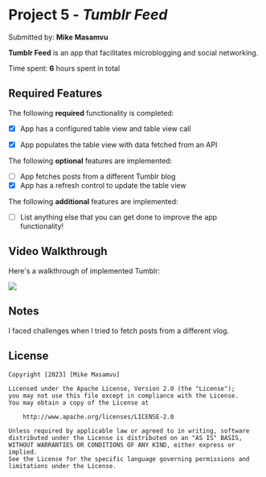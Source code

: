 # Project 5 - *Tumblr Feed*

Submitted by: **Mike Masamvu**

**Tumblr Feed** is an app that facilitates microblogging and social networking.

Time spent: **6** hours spent in total

## Required Features

The following **required** functionality is completed:

- [X] App has a configured table view and table view call
- [X] App populates the table view with data fetched from an API


The following **optional** features are implemented:

- [ ] App fetches posts from a different Tumblr blog
- [X] App has a refresh control to update the table view

The following **additional** features are implemented:

- [ ] List anything else that you can get done to improve the app functionality!

## Video Walkthrough

Here's a walkthrough of implemented Tumblr:

<div>
    <a href="https://www.loom.com/share/40557a25f23d4f1baf3e0e3017d4e67d">
      <img style="max-width:300px;" src="https://cdn.loom.com/sessions/thumbnails/40557a25f23d4f1baf3e0e3017d4e67d-with-play.gif">
    </a>
</div>

## Notes

I faced challenges when l tried to fetch posts from a different vlog. 

## License

    Copyright [2023] [Mike Masamvu]

    Licensed under the Apache License, Version 2.0 (the "License");
    you may not use this file except in compliance with the License.
    You may obtain a copy of the License at

        http://www.apache.org/licenses/LICENSE-2.0

    Unless required by applicable law or agreed to in writing, software
    distributed under the License is distributed on an "AS IS" BASIS,
    WITHOUT WARRANTIES OR CONDITIONS OF ANY KIND, either express or implied.
    See the License for the specific language governing permissions and
    limitations under the License.
